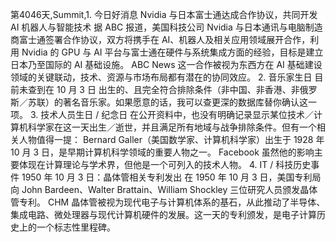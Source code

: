 第4046天,Summit,1. 今日好消息  Nvidia 与日本富士通达成合作协议，共同开发 AI 机器人与智能技术 据 ABC 报道，美国科技公司 Nvidia 与日本通讯与电脑制造商富士通签署合作协议，双方将携手在 AI、机器人及相关应用领域展开合作，利用 Nvidia 的 GPU 与 AI 平台与富士通在硬件与系统集成方面的经验，目标是建立日本乃至国际的 AI 基础设施。 ABC News  这一合作被视为东西方在 AI 基础建设领域的关键联动，技术、资源与市场布局都有潜在的协同效应。  2. 音乐家生日  目前未查到在 10 月 3 日 出生的、且完全符合排除条件（非中国、非香港、非俄罗斯／苏联）的著名音乐家。如果愿意的话，我可以查更深的数据库替你确认这一项。  3. 技术人员生日 / 纪念日  在公开资料中，也没有明确记录显示某位技术／计算机科学家在这一天出生／逝世，并且满足所有地域与战争排除条件。但有一个相关人物值得一提：  Bernard Galler（美国数学家、计算机科学家）出生于 1928 年 10 月 3 日，是早期计算机科学领域的重要人物之一。 Facebook  虽然他的影响主要体现在计算理论与学术界，但他是一个可列入的技术人物。  4. IT / 科技历史事件  1950 年 10 月 3 日：晶体管相关专利发出 在 1950 年 10 月 3 日，美国专利局向 John Bardeen、Walter Brattain、William Shockley 三位研究人员颁发晶体管专利。 CHM  晶体管被视为现代电子与计算机体系的基石，从此推动了半导体、集成电路、微处理器与现代计算机硬件的发展。这一天的专利颁发，是电子计算历史上的一个标志性里程碑。